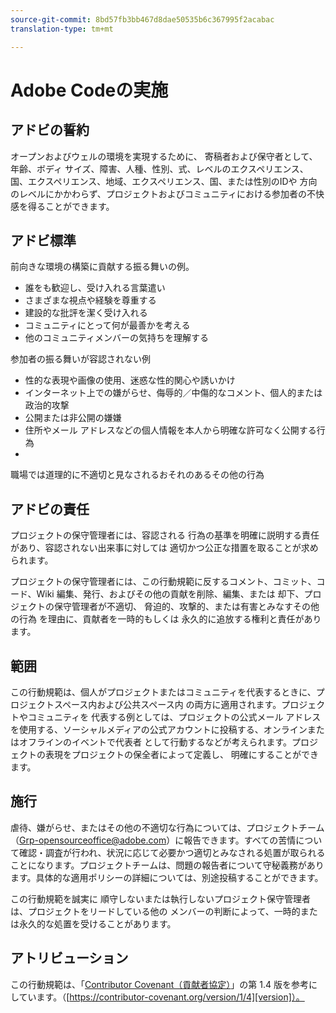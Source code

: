 ```yaml
---
source-git-commit: 8bd57fb3bb467d8dae50535b6c367995f2acabac
translation-type: tm+mt

---
```

# Adobe Codeの実施

## アドビの誓約

オープンおよびウェルの環境を実現するために、
寄稿者および保守者として、
年齢、ボディ
サイズ、障害、人種、性別、式、レベルのエクスペリエンス、
国、エクスペリエンス、地域、エクスペリエンス、国、または性別のIDや
方向のレベルにかかわらず、プロジェクトおよびコミュニティにおける参加者の不快感を得ることができます。

## アドビ標準

前向きな環境の構築に貢献する振る舞いの例。

* 誰をも歓迎し、受け入れる言葉遣い
* さまざまな視点や経験を尊重する
* 建設的な批評を潔く受け入れる
* コミュニティにとって何が最善かを考える
* 他のコミュニティメンバーの気持ちを理解する

参加者の振る舞いが容認されない例

* 性的な表現や画像の使用、迷惑な性的関心や誘いかけ
* インターネット上での嫌がらせ、侮辱的／中傷的なコメント、個人的または政治的攻撃
* 公開または非公開の嫌嫌
* 住所やメール
アドレスなどの個人情報を本人から明確な許可なく公開する行為
* 
職場では道理的に不適切と見なされるおそれのあるその他の行為

## アドビの責任

プロジェクトの保守管理者には、容認される
行為の基準を明確に説明する責任があり、容認されない出来事に対しては
適切かつ公正な措置を取ることが求められます。

プロジェクトの保守管理者には、この行動規範に反するコメント、コミット、コード、Wiki 編集、発行、およびその他の貢献を削除、編集、または
却下、プロジェクトの保守管理者が不適切、
脅迫的、攻撃的、または有害とみなすその他の行為
を理由に、貢献者を一時的もしくは
永久的に追放する権利と責任があります。

## 範囲

この行動規範は、個人がプロジェクトまたはコミュニティを代表するときに、プロジェクトスペース内および公共スペース内
の両方に適用されます。プロジェクトやコミュニティを
代表する例としては、プロジェクトの公式メール
アドレスを使用する、ソーシャルメディアの公式アカウントに投稿する、オンラインまたはオフラインのイベントで代表者
として行動するなどが考えられます。プロジェクトの表現をプロジェクトの保全者によって定義し、
明確にすることができます。

## 施行

虐待、嫌がらせ、またはその他の不適切な行為については、プロジェクトチーム（Grp-opensourceoffice@adobe.com）に報告できます。すべての苦情について確認・調査が行われ、状況に応じて必要かつ適切とみなされる処置が取られることになります。プロジェクトチームは、問題の報告者について守秘義務があります。具体的な適用ポリシーの詳細については、別途投稿することができます。


この行動規範を誠実に
順守しないまたは執行しないプロジェクト保守管理者は、プロジェクトをリードしている他の
メンバーの判断によって、一時的または永久的な処置を受けることがあります。

## アトリビューション

この行動規範は、「[Contributor Covenant（貢献者協定）][homepage]」の第 1.4 版を参考にしています。（[https://contributor-covenant.org/version/1/4][version]）。

[homepage]: https://contributor-covenant.org
[version]: https://contributor-covenant.org/version/1/4/
